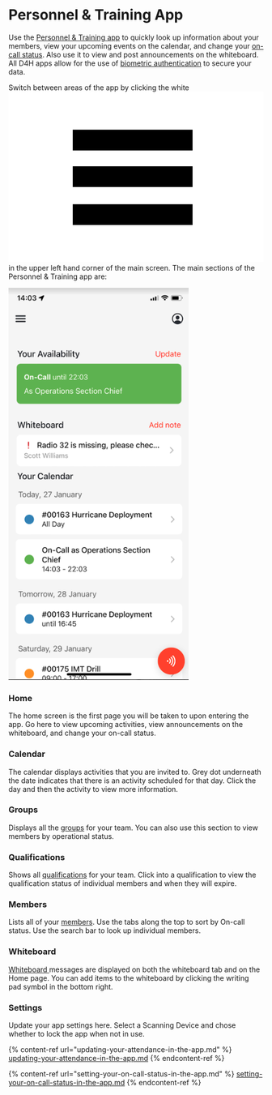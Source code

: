 # Personnel & Training App

Use the [Personnel & Training app](./) to quickly look up information about your members, view your upcoming events on the calendar, and change your [on-call status](../on-call-planner/). Also use it to view and post announcements on the whiteboard. All D4H apps allow for the use of [biometric authentication](../../shared-services/biometric-authentication.md) to secure your data.

Switch between areas of the app by clicking the white![Image Placeholder](<../../.gitbook/assets/more options.png>)in the upper left hand corner of the main screen. The main sections of the Personnel & Training app are:

![](<../../.gitbook/assets/Screen Shot 2022-01-27 at 9.01.11 AM.png>)

### Home

The home screen is the first page you will be taken to upon entering the app. Go here to view upcoming activities, view announcements on the whiteboard, and change your on-call status.&#x20;

### Calendar

The calendar displays activities that you are invited to. Grey dot underneath the date indicates that there is an activity scheduled for that day. Click the day and then the activity to view more information.

### Groups

Displays all the [groups](../groups/) for your team. You can also use this section to view members by operational status.&#x20;

### Qualifications

Shows all [qualifications](../qualifications/) for your team. Click into a qualification to view the qualification status of individual members and when they will expire.&#x20;

### Members

Lists all of your [members](../members/). Use the tabs along the top to sort by On-call status. Use the search bar to look up individual members.

### Whiteboard

[Whiteboard ](../whiteboard/)messages are displayed on both the whiteboard tab and on the Home page. You can add items to the whiteboard by clicking the writing pad symbol in the bottom right.&#x20;

### Settings&#x20;

Update your app settings here. Select a Scanning Device and chose whether to lock the app when not in use.&#x20;

{% content-ref url="updating-your-attendance-in-the-app.md" %}
[updating-your-attendance-in-the-app.md](updating-your-attendance-in-the-app.md)
{% endcontent-ref %}

{% content-ref url="setting-your-on-call-status-in-the-app.md" %}
[setting-your-on-call-status-in-the-app.md](setting-your-on-call-status-in-the-app.md)
{% endcontent-ref %}



